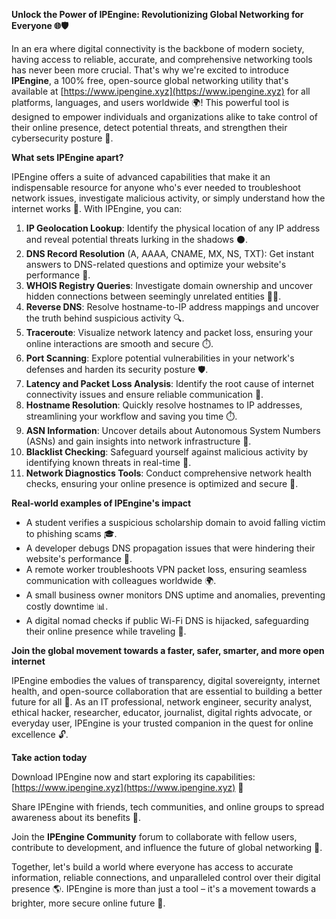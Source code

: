 **Unlock the Power of IPEngine: Revolutionizing Global Networking for Everyone 🌐🛡️**

In an era where digital connectivity is the backbone of modern society, having access to reliable, accurate, and comprehensive networking tools has never been more crucial. That's why we're excited to introduce **IPEngine**, a 100% free, open-source global networking utility that's available at [https://www.ipengine.xyz](https://www.ipengine.xyz) for all platforms, languages, and users worldwide 🌍! This powerful tool is designed to empower individuals and organizations alike to take control of their online presence, detect potential threats, and strengthen their cybersecurity posture 🔐.

**What sets IPEngine apart?**

IPEngine offers a suite of advanced capabilities that make it an indispensable resource for anyone who's ever needed to troubleshoot network issues, investigate malicious activity, or simply understand how the internet works 🤔. With IPEngine, you can:

1. **IP Geolocation Lookup**: Identify the physical location of any IP address and reveal potential threats lurking in the shadows ⚫️.
2. **DNS Record Resolution** (A, AAAA, CNAME, MX, NS, TXT): Get instant answers to DNS-related questions and optimize your website's performance 🔌.
3. **WHOIS Registry Queries**: Investigate domain ownership and uncover hidden connections between seemingly unrelated entities 🕵️‍♀️.
4. **Reverse DNS**: Resolve hostname-to-IP address mappings and uncover the truth behind suspicious activity 🔍.
5. **Traceroute**: Visualize network latency and packet loss, ensuring your online interactions are smooth and secure ⏱️.
6. **Port Scanning**: Explore potential vulnerabilities in your network's defenses and harden its security posture 🛡️.
7. **Latency and Packet Loss Analysis**: Identify the root cause of internet connectivity issues and ensure reliable communication 📢.
8. **Hostname Resolution**: Quickly resolve hostnames to IP addresses, streamlining your workflow and saving you time ⏱️.
9. **ASN Information**: Uncover details about Autonomous System Numbers (ASNs) and gain insights into network infrastructure 🔌.
10. **Blacklist Checking**: Safeguard yourself against malicious activity by identifying known threats in real-time 🚨.
11. **Network Diagnostics Tools**: Conduct comprehensive network health checks, ensuring your online presence is optimized and secure 🔑.

**Real-world examples of IPEngine's impact**

* A student verifies a suspicious scholarship domain to avoid falling victim to phishing scams 🎓.
* A developer debugs DNS propagation issues that were hindering their website's performance 🤖.
* A remote worker troubleshoots VPN packet loss, ensuring seamless communication with colleagues worldwide 🌍.
* A small business owner monitors DNS uptime and anomalies, preventing costly downtime 📊.
* A digital nomad checks if public Wi-Fi DNS is hijacked, safeguarding their online presence while traveling 🚀.

**Join the global movement towards a faster, safer, smarter, and more open internet**

IPEngine embodies the values of transparency, digital sovereignty, internet health, and open-source collaboration that are essential to building a better future for all 🌟. As an IT professional, network engineer, security analyst, ethical hacker, researcher, educator, journalist, digital rights advocate, or everyday user, IPEngine is your trusted companion in the quest for online excellence 🔓.

**Take action today**

Download IPEngine now and start exploring its capabilities: [https://www.ipengine.xyz](https://www.ipengine.xyz) 📲

Share IPEngine with friends, tech communities, and online groups to spread awareness about its benefits 🤝.

Join the **IPEngine Community** forum to collaborate with fellow users, contribute to development, and influence the future of global networking 💬.

Together, let's build a world where everyone has access to accurate information, reliable connections, and unparalleled control over their digital presence 🌎. IPEngine is more than just a tool – it's a movement towards a brighter, more secure online future 🔑.